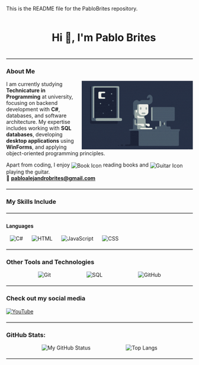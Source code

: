 This is the README file for the PabloBrites repository.

<!--
**PabloBrites/PabloBrites** is a ✨ _special_ ✨ repository because its `README.md` (this file) appears on your GitHub profile.

Here are some ideas to get you started:

- 🔭 I’m currently working on ...
- 🌱 I’m currently learning ...
- 👯 I’m looking to collaborate on ...
- 🤔 I’m looking for help with ...
- 💬 Ask me about ...
- 📫 How to reach me: ...
- 😄 Pronouns: ...
- ⚡ Fun fact: ...
-->
<div id="user-content-toc">
  <ul align="center">
    <summary><h1 style="display: inline-block">Hi 👋, I'm Pablo Brites</h1></summary>
  </ul>
</div>

<!-- Line separator -->
<hr style="border: none; border-top: 1px solid #bbb; margin: 20px 0;">

<!-- About Me section -->
### About Me  

<img alt="Night Coding" src="https://raw.githubusercontent.com/AVS1508/AVS1508/master/assets/Night-Coding.gif" align="right" width="300" style="margin-left: 15px;">  

I am currently studying **Technicature in Programming** at university, focusing on backend development with **C#**, databases, and software architecture. My expertise includes working with **SQL databases**, developing **desktop applications** using **WinForms**, and applying object-oriented programming principles.  

Apart from coding, I enjoy <img src="https://img.icons8.com/color/16/000000/open-book.png" alt="Book Icon" style="vertical-align: middle;"> reading books and <img src="https://img.icons8.com/color/16/000000/guitar.png" alt="Guitar Icon" style="vertical-align: middle;"> playing the guitar.  
📧 **pabloalejandrobrites@gmail.com**

<!-- Another line separator -->
<hr style="border: none; border-top: 1px solid #bbb; margin: 20px 0;">

<!-- My Skills Include section -->
### My Skills Include  

<!-- Line separator -->
<hr style="border: none; border-top: 1px solid #bbb; margin: 20px 0;">

<!-- Languages section with icons -->
### <small>Languages</small>

<p align="left">
  <img src="https://img.shields.io/badge/c%23-%23239120.svg?style=for-the-badge&logo=csharp&logoColor=white" alt="C#" style="margin: 0 10px;">
  <img src="https://img.shields.io/badge/HTML5-%23E34F26.svg?style=for-the-badge&logo=html5&logoColor=white" alt="HTML" style="margin: 0 10px;">
  <img src="https://img.shields.io/badge/JavaScript-%23F7DF1E.svg?style=for-the-badge&logo=javascript&logoColor=white" alt="JavaScript" style="margin: 0 10px;">
  <img src="https://img.shields.io/badge/CSS3-%231572B6.svg?style=for-the-badge&logo=css3&logoColor=white" alt="CSS" style="margin: 0 10px;">
</p>

<!-- Line separator -->
<hr style="border: none; border-top: 1px solid #bbb; margin: 20px 0;">

<!-- Other Tools and Technologies section -->
### Other Tools and Technologies  

<div style="display: flex; justify-content: space-evenly; margin-top: 10px;">
  <img src="https://img.shields.io/badge/Git-%23F1502F.svg?style=for-the-badge&logo=git&logoColor=white" alt="Git" style="margin: 0 10px;">
  <img src="https://img.shields.io/badge/SQL-%2300A4DB.svg?style=for-the-badge&logo=postgresql&logoColor=white" alt="SQL" style="margin: 0 10px;">
  <img src="https://img.shields.io/badge/GitHub-%23121011.svg?style=for-the-badge&logo=github&logoColor=white" alt="GitHub" style="margin: 0 10px;">
</div>

<!-- Line separator -->
<hr style="border: none; border-top: 1px solid #bbb; margin: 20px 0;">

<!-- Check out my social media section -->
### Check out my social media  

[![YouTube](https://img.shields.io/badge/YouTube-%23FF0000.svg?style=for-the-badge&logo=youtube&logoColor=white)](https://www.youtube.com/@pablialmendra)

<!-- Line separator -->
<hr style="border: none; border-top: 1px solid #bbb; margin: 20px 0;">

<!-- GitHub Stats section -->
### GitHub Stats:  

<div style="display: flex; justify-content: space-evenly; margin-top: 10px;">
  <img src="https://github-readme-stats.vercel.app/api?username=PabloBrites&show_icons=true&include_all_commits=true" alt="My GitHub Status">
  <img src="https://github-readme-stats.vercel.app/api/top-langs/?username=PabloBrites&layout=compact" alt="Top Langs">
</div>

<!-- Line separator -->
<hr style="border: none; border-top: 1px solid #bbb; margin: 20px 0;">
